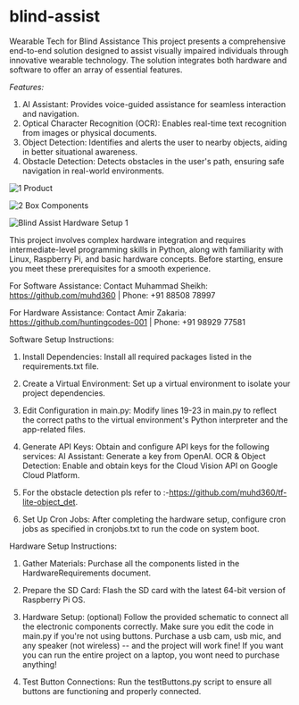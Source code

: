 # blind-assist
Wearable Tech for Blind Assistance This project presents a comprehensive end-to-end solution designed to assist visually impaired individuals through innovative wearable technology. The solution integrates both hardware and software to offer an array of essential features.

*Features:*
1. AI Assistant: Provides voice-guided assistance for seamless interaction and navigation.
2. Optical Character Recognition (OCR): Enables real-time text recognition from images or physical documents.
3. Object Detection: Identifies and alerts the user to nearby objects, aiding in better situational awareness.
4. Obstacle Detection: Detects obstacles in the user's path, ensuring safe navigation in real-world environments.

![1 Product](https://github.com/user-attachments/assets/b5ac72fb-cfcd-46b6-8ed3-f960913db36c)

![2 Box Components](https://github.com/user-attachments/assets/9d0a70d0-51bd-48fe-b1a6-ba85b87df3da)

![Blind Assist Hardware Setup 1](https://github.com/user-attachments/assets/0b62f304-37b7-4859-b856-37b14b7f4cbb)


This project involves complex hardware integration and requires intermediate-level programming skills in Python, along with familiarity with Linux, Raspberry Pi, and basic hardware concepts. Before starting, ensure you meet these prerequisites for a smooth experience.

For Software Assistance:
Contact Muhammad Sheikh: https://github.com/muhd360 | Phone: +91 88508 78997

For Hardware Assistance:
Contact Amir Zakaria: https://github.com/huntingcodes-001 | Phone: +91 98929 77581

Software Setup Instructions:
1. Install Dependencies:
Install all required packages listed in the requirements.txt file.

2. Create a Virtual Environment:
Set up a virtual environment to isolate your project dependencies.

3. Edit Configuration in main.py:
Modify lines 19-23 in main.py to reflect the correct paths to the virtual environment's Python interpreter and the app-related files.

4. Generate API Keys:
Obtain and configure API keys for the following services:
     AI Assistant: Generate a key from OpenAI.
     OCR & Object Detection: Enable and obtain keys for the Cloud Vision API on Google Cloud Platform.

5. For the obstacle detection pls refer to :-https://github.com/muhd360/tf-lite-object_det.

6. Set Up Cron Jobs:
After completing the hardware setup, configure cron jobs as specified in cronjobs.txt to run the code on system boot.


Hardware Setup Instructions:

1. Gather Materials:
Purchase all the components listed in the HardwareRequirements document.

2. Prepare the SD Card:
Flash the SD card with the latest 64-bit version of Raspberry Pi OS.

3. Hardware Setup: (optional)
Follow the provided schematic to connect all the electronic components correctly.
Make sure you edit the code in main.py if you're not using buttons.
Purchase a usb cam, usb mic, and any speaker (not wireless) -- and the project will work fine!
If you want you can run the entire project on a laptop, you wont need to purchase anything!

4. Test Button Connections:
Run the testButtons.py script to ensure all buttons are functioning and properly connected.




